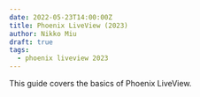 ```yaml
---
date: 2022-05-23T14:00:00Z
title: Phoenix LiveView (2023)
author: Nikko Miu
draft: true
tags:
  - phoenix liveview 2023
---
```


This guide covers the basics of Phoenix LiveView.
